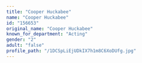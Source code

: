 ```yaml
---
title: "Cooper Huckabee"
name: "Cooper Huckabee"
id: "156653"
original_name: "Cooper Huckabee"
known_for_department: "Acting"
gender: "2"
adult: "false"
profile_path: "/1DCSpLiEjUDkIX7h1m8C6XoDUfg.jpg"
---
```

